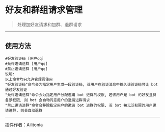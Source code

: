 # 好友和群组请求管理
> 处理加好友请求和加群、退群请求

---
## 使用方法
```
#好友验证码 [用户qq]
#允许邀请进群 [用户qq]
#禁止邀请进群 [用户qq]
说明:
以上命令均只允许管理员使用
"好友验证码"命令会为指定用户生成一段验证码, 该用户在验证消息中输入该验证码可让 bot 通过好友验证
"允许邀请进群"命令会为指定用户分配邀请 bot 进群的权限, 若该用户是 bot 的好友且具备该权限, 则 bot 会自动同意用户的邀请进群请求
"禁止邀请进群"命令会移除指定用户的邀请 bot 进群的权限, 若 bot 被无该权限的用户邀请进群, 则会自动退群
```

---
插件作者：Ailitonia